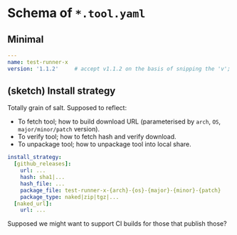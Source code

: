 # Schema of `*.tool.yaml`

## Minimal

```yaml
---
name: test-runner-x
version: '1.1.2'     # accept v1.1.2 on the basis of snipping the 'v'; YAML treats naked 1.1.1 as a decimal otherwise, not a string...?
```

## (sketch) Install strategy

Totally grain of salt. Supposed to reflect:

* To fetch tool; how to build download URL (parameterised by `arch`, `OS`, `major/minor/patch` version).
* To verify tool; how to fetch hash and verify download.
* To unpackage tool; how to unpackage tool into local share.

```yaml
install_strategy:
  [github_releases]:
    url: ...
    hash: sha1|...
    hash_file: ...
    package_file: test-runner-x-{arch}-{os}-{major}-{minor}-{patch}
    package_type: naked|zip|tgz|...
  [naked_url]:
    url: ...
```

Supposed we might want to support CI builds for those that publish those?

